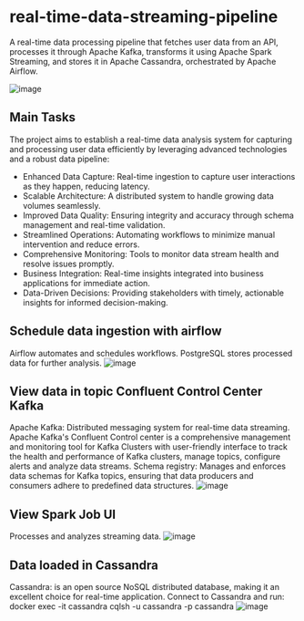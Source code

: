 # real-time-data-streaming-pipeline
A real-time data processing pipeline that fetches user data from an API, processes it through Apache Kafka, transforms it using Apache Spark Streaming, and stores it in Apache Cassandra, orchestrated by Apache Airflow.

![image](https://github.com/user-attachments/assets/c7f87203-dea4-4bed-a0dc-8697d40a3adb)

## Main Tasks
The project aims to establish a real-time data analysis system for capturing and processing user data efficiently by leveraging advanced technologies and a robust data pipeline:
* Enhanced Data Capture: Real-time ingestion to capture user interactions as they happen, reducing latency.
* Scalable Architecture: A distributed system to handle growing data volumes seamlessly.
* Improved Data Quality: Ensuring integrity and accuracy through schema management and real-time validation.
* Streamlined Operations: Automating workflows to minimize manual intervention and reduce errors.
* Comprehensive Monitoring: Tools to monitor data stream health and resolve issues promptly.
* Business Integration: Real-time insights integrated into business applications for immediate action.
* Data-Driven Decisions: Providing stakeholders with timely, actionable insights for informed decision-making.

## Schedule data ingestion with airflow
Airflow automates and schedules workflows.
PostgreSQL stores processed data for further analysis.
![image](https://github.com/user-attachments/assets/8186c144-af04-4774-b288-52f8e8020628)


## View data in topic Confluent Control Center Kafka
Apache Kafka: Distributed messaging system for real-time data streaming.
Apache Kafka's Confluent Control center is a comprehensive management and monitoring tool for Kafka Clusters with user-friendly interface to track the health and performance of Kafka clusters, manage topics, configure alerts and analyze data streams.
Schema registry: Manages and enforces data schemas for Kafka topics, ensuring that data producers and consumers adhere to predefined data structures.
![image](https://github.com/user-attachments/assets/11aef9e5-b591-4221-b77f-b7a444fe7bb0)

## View Spark Job UI
Processes and analyzes streaming data.
![image](https://github.com/user-attachments/assets/e83d3643-befe-4290-be19-30f7508eef65)

## Data loaded in Cassandra
Cassandra: is an open source NoSQL distributed database, making it an excellent choice for real-time application.
Connect to Cassandra and run:
docker exec -it cassandra cqlsh -u cassandra -p cassandra
![image](https://github.com/user-attachments/assets/2cb43652-699d-4fda-a740-48f78e3d7b51)




